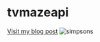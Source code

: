 # tvmazeapi
[Visit my blog post](http://www.christophergallup.com/tvmaze-api/)
![simpsons](https://cloud.githubusercontent.com/assets/19313175/22412660/674b4b08-e676-11e6-92c9-638b7224d219.PNG)
